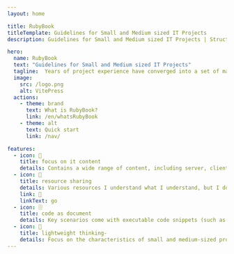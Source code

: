 ```yaml
---
layout: home

title: RubyBook
titleTemplate: Guidelines for Small and Medium sized IT Projects
description: Guidelines for Small and Medium sized IT Projects | Structured and Systematic Technical Knowledge Content Sharing and Creation

hero:
  name: RubyBook
  text: "Guidelines for Small and Medium sized IT Projects"
  tagline:  Years of project experience have converged into a set of martial arts secrets for entry-level intermediate architects
  image:
    src: /logo.png
    alt: VitePress
  actions:
    - theme: brand
      text: What is RubyBook?
      link: /en/whatsRubyBook
    - theme: alt
      text: Quick start
      link: /nav/

features:
  - icon: 📝
    title: focus on it content
    details: Contains a wide range of content, including server, client, penetration, etc
  - icon: 🚀
    title: resource sharing
    details: Various resources I understand what I understand, but I don't understand what I don't understand
    link: 🚀
    linkText: go
  - icon: 🗄️
    title: code as document
    details: Key scenarios come with executable code snippets (such as Python scripts, Shell commands)）
  - icon: 💬
    title: lightweight thinking-
    details: Focus on the characteristics of small and medium-sized projects, avoid excessive design and complex architecture。
---
```


<HomeUnderline />


<confetti />

<busuanzi />